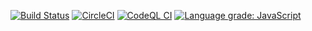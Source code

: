 [![Build Status](https://app.travis-ci.com/danydodson/danydodson-dev.svg?branch=main)](https://app.travis-ci.com/danydodson/danydodson-dev)
[![CircleCI](https://circleci.com/gh/danydodson/danydodson-dev/tree/main.svg?style=shield)](https://circleci.com/gh/danydodson/danydodson-dev/tree/main)
[![CodeQL CI](https://github.com/danydodson/danydodson-dev/actions/workflows/codeql.yml/badge.svg?branch=main)](https://github.com/danydodson/danydodson-dev/actions/workflows/codeql.yml)
[![Language grade: JavaScript](https://img.shields.io/lgtm/grade/javascript/g/danydodson/danydodson-dev.svg?logo=lgtm&logoWidth=18)](https://lgtm.com/projects/g/danydodson/danydodson-dev/context:javascript)
